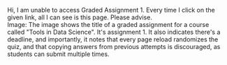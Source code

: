 Hi, I am unable to access Graded Assignment 1. Every time I click on the given
link, all I can see is this page. Please advise.  
Image: The image shows the title of a graded assignment for a course called
"Tools in Data Science". It's assignment 1. It also indicates there's a
deadline, and importantly, it notes that every page reload randomizes the
quiz, and that copying answers from previous attempts is discouraged, as
students can submit multiple times.